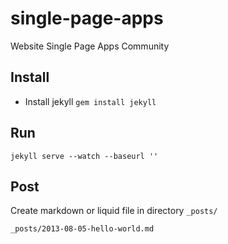 single-page-apps
================

Website Single Page Apps Community

## Install
- Install jekyll `gem install jekyll`

## Run
    jekyll serve --watch --baseurl ''

## Post
Create markdown or liquid file in directory `_posts/`

    _posts/2013-08-05-hello-world.md
